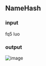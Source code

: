 ## NameHash
### input
fq5
luo
### output
![image](https://user-images.githubusercontent.com/62541370/190046302-f667a007-1a92-444d-b01f-04bf1634070a.png)
